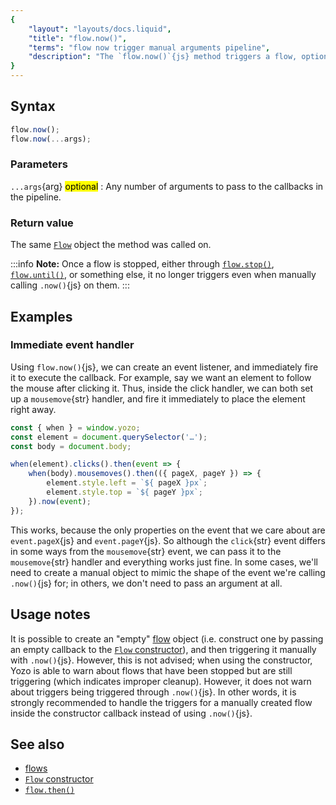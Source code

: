```yaml
---
{
	"layout": "layouts/docs.liquid",
	"title": "flow.now()",
	"terms": "flow now trigger manual arguments pipeline",
	"description": "The `flow.now()`{js} method triggers a flow, optionally with arguments to pass to the callbacks in the flow pipeline."
}
---
```


## Syntax

```js
flow.now();
flow.now(...args);
```

### Parameters

`...args`{arg} <mark>optional</mark>
: Any number of arguments to pass to the callbacks in the pipeline.

### Return value

The same [`Flow`](/docs/flow/) object the method was called on.

:::info
**Note:** Once a flow is stopped, either through [`flow.stop()`](/docs/flow/stop/), [`flow.until()`](/docs/flow/until/), or something else, it no longer triggers even when manually calling `.now()`{js} on them.
:::

## Examples

### Immediate event handler

Using `flow.now()`{js}, we can create an event listener, and immediately fire it to execute the callback. For example, say we want an element to follow the mouse after clicking it. Thus, inside the click handler, we can both set up a `mousemove`{str} handler, and fire it immediately to place the element right away.

```js
const { when } = window.yozo;
const element = document.querySelector('…');
const body = document.body;

when(element).clicks().then(event => {
	when(body).mousemoves().then(({ pageX, pageY }) => {
		element.style.left = `${ pageX }px`;
		element.style.top = `${ pageY }px`;
	}).now(event);
});
```

This works, because the only properties on the event that we care about are `event.pageX`{js} and `event.pageY`{js}. So although the `click`{str} event differs in some ways from the `mousemove`{str} event, we can pass it to the `mousemove`{str} handler and everything works just fine. In some cases, we'll need to create a manual object to mimic the shape of the event we're calling `.now()`{js} for; in others, we don't need to pass an argument at all.

## Usage notes

It is possible to create an "empty" [flow](/docs/flow/) object (i.e. construct one by passing an empty callback to the [`Flow` constructor](/docs/flow/constructor/)), and then triggering it manually with `.now()`{js}. However, this is not advised; when using the constructor, Yozo is able to warn about flows that have been stopped but are still triggering (which indicates improper cleanup). However, it does not warn about triggers being triggered through `.now()`{js}. In other words, it is strongly recommended to handle the triggers for a manually created flow inside the constructor callback instead of using `.now()`{js}.


## See also

- [flows](/docs/flow/)
- [`Flow` constructor](/docs/flow/constructor/)
- [`flow.then()`](/docs/flow/then/)
